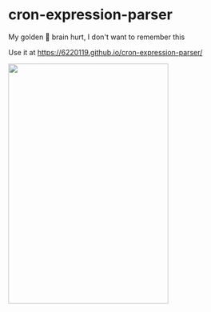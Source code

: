# cron-expression-parser
My golden 🐠 brain hurt, I don't want to remember this

Use it at https://6220119.github.io/cron-expression-parser/

<img src="https://github.com/user-attachments/assets/89abb2f0-f622-4046-b38f-e483507562ae" width="320" height="480" />
